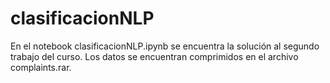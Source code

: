 # clasificacionNLP
En el notebook clasificacionNLP.ipynb se encuentra la solución al segundo trabajo del curso.  Los datos se encuentran comprimidos en el archivo complaints.rar.
